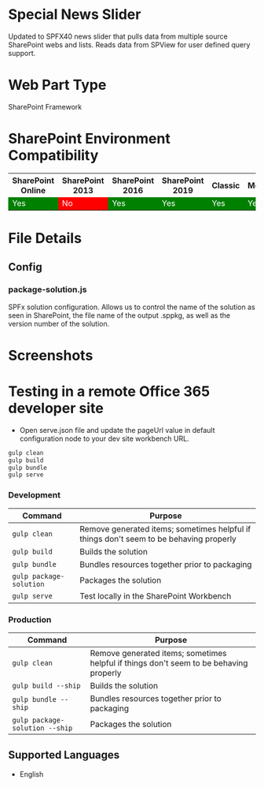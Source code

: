 # Special News Slider
Updated to SPFX40 news slider that pulls data from multiple source SharePoint webs and lists.   Reads data from SPView for user defined query support.


# Web Part Type
SharePoint Framework

# SharePoint Environment Compatibility
<table>
    <tr>
        <th>SharePoint Online</th>
        <th>SharePoint 2013</th>
        <th>SharePoint 2016</th>
        <th>SharePoint 2019</th>
        <th>Classic</th>
        <th>Modern</th>
    </tr>
    <tr>
        <td style="background-color:green;color:white;">Yes</td>
        <td style="background-color:red;color:white;">No</td>
        <td style="background-color:green;color:white;">Yes</td>
        <td style="background-color:green;color:white;">Yes</td>
        <td style="background-color:green;color:white;">Yes</td>
        <td style="background-color:green;color:white;">Yes</td>
    </tr>
</table>


# File Details

## Config

### package-solution.js
SPFx solution configuration. Allows us to control the name of the solution as seen in SharePoint, the file name of the output .sppkg, as well as the version number of the solution.


# Screenshots


# Testing in a remote Office 365 developer site

* Open serve.json file and update the pageUrl value in default configuration node to your dev site workbench URL.</li>

```bash
gulp clean
gulp build
gulp bundle
gulp serve
```


### Development


| Command            | Purpose |
|-------------------------|----------------------------------------------------------------------------------------|
| `gulp clean`            | Remove generated items; sometimes helpful if things don't seem to be behaving properly ||
| `gulp build`            | Builds the solution                                                                    |
| `gulp bundle`           | Bundles resources together prior to packaging                                          |
| `gulp package-solution` | Packages the solution                                                                  |
| `gulp serve`            | Test locally in the SharePoint Workbench                                               |
### Production


| Command            | Purpose |
|-------------------------|----------------------------------------------------------------------------------------|
| `gulp clean`            | Remove generated items; sometimes helpful if things don't seem to be behaving properly ||
| `gulp build --ship`            | Builds the solution                                                                    |
| `gulp bundle --ship`           | Bundles resources together prior to packaging                                          |
| `gulp package-solution --ship` | Packages the solution                                                                  |

## Supported Languages
- English


